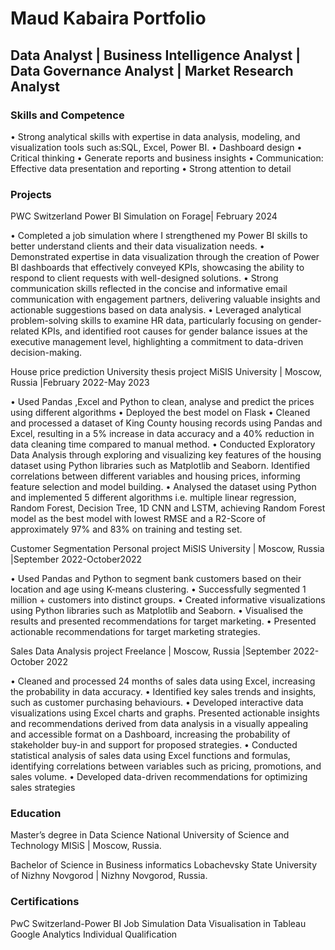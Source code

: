 # Maud Kabaira Portfolio

## Data Analyst | Business Intelligence Analyst | Data Governance Analyst | Market Research Analyst

### Skills and Competence
• Strong analytical skills with expertise in data analysis, modeling, and visualization tools such 
  as:SQL, Excel, Power BI.
•	Dashboard design
•	Critical thinking
•	Generate reports and business insights
•	Communication: Effective data presentation and reporting
•	Strong attention to detail

### Projects


PWC Switzerland Power BI Simulation on Forage| February 2024

•	Completed a job simulation where I strengthened my Power BI skills to better understand clients and their data visualization needs.
•	Demonstrated expertise in data visualization through the creation of Power BI dashboards that effectively conveyed KPIs, showcasing the ability to respond to client requests with well-designed solutions.
•	Strong communication skills reflected in the concise and informative email communication with engagement partners, delivering valuable insights and actionable suggestions based on data analysis.
•	Leveraged analytical problem-solving skills to examine HR data, particularly focusing on gender-related KPIs, and identified root causes for gender balance issues at the executive management level, highlighting a commitment to data-driven decision-making.


House price prediction University thesis project
MiSIS University | Moscow, Russia |February 2022-May 2023

•	Used Pandas ,Excel and Python to clean, analyse and predict the prices using different algorithms
•	Deployed the best model on Flask
•	Cleaned and processed a dataset of King County housing records using Pandas and Excel, resulting in a 5% increase in data accuracy and a 40% reduction in data cleaning time compared to manual method.
•	Conducted Exploratory Data Analysis through exploring and visualizing key features of the housing dataset using Python libraries such as Matplotlib and Seaborn. Identified correlations between different variables and housing prices, informing feature selection and model building.
•	Analysed the dataset using Python and implemented 5 different algorithms i.e. multiple linear regression, Random Forest, Decision Tree, 1D CNN and LSTM, achieving Random Forest model as the best model with lowest RMSE and a R2-Score of approximately 97% and 83% on training and testing set.


Customer Segmentation Personal project
MiSIS University | Moscow, Russia |September 2022-October2022

•	Used Pandas and Python to segment bank customers based on their location and age using K-means clustering.
•	Successfully segmented 1 million + customers into distinct groups.
•	Created informative visualizations using Python libraries such as Matplotlib and Seaborn.
•	Visualised the results and presented recommendations for target marketing.
•	Presented actionable recommendations for target marketing strategies.


Sales Data Analysis project
Freelance | Moscow, Russia |September 2022-October 2022

•	Cleaned and processed 24 months of sales data using Excel, increasing the probability in data accuracy.
•	Identified key sales trends and insights, such as customer purchasing behaviours.
•	Developed interactive data visualizations using Excel charts and graphs. Presented actionable insights and recommendations derived from data analysis in a visually appealing and accessible format on a Dashboard, increasing the probability of stakeholder buy-in and support for proposed strategies.
•	Conducted statistical analysis of sales data using Excel functions and formulas, identifying correlations between variables such as pricing, promotions, and sales volume.
•	Developed data-driven recommendations for optimizing sales strategies


### Education
Master’s degree in Data Science 
National University of Science and Technology MISiS | Moscow, Russia.

Bachelor of Science in Business informatics 
Lobachevsky State University of Nizhny Novgorod | Nizhny Novgorod, Russia.

### Certifications
PwC Switzerland-Power BI Job Simulation 
Data Visualisation in Tableau
Google Analytics Individual Qualification

